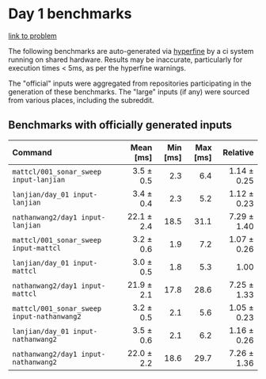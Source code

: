 # Day 1 benchmarks

[link to problem](http://adventofcode.com/2021/day/1)

The following benchmarks are auto-generated via [hyperfine](https://github.com/sharkdp/hyperfine) by a ci system running on shared hardware. Results may be inaccurate, particularly for execution times < 5ms, as per the hyperfine warnings.

The "official" inputs were aggregated from repositories participating in the generation of these benchmarks. The "large" inputs (if any) were sourced from various places, including the subreddit.

## Benchmarks with officially generated inputs
| Command | Mean [ms] | Min [ms] | Max [ms] | Relative |
|:---|---:|---:|---:|---:|
| `mattcl/001_sonar_sweep input-lanjian` | 3.5 ± 0.5 | 2.3 | 6.4 | 1.14 ± 0.25 |
| `lanjian/day_01 input-lanjian` | 3.4 ± 0.4 | 2.3 | 5.2 | 1.12 ± 0.23 |
| `nathanwang2/day1 input-lanjian` | 22.1 ± 2.4 | 18.5 | 31.1 | 7.29 ± 1.40 |
| `mattcl/001_sonar_sweep input-mattcl` | 3.2 ± 0.6 | 1.9 | 7.2 | 1.07 ± 0.26 |
| `lanjian/day_01 input-mattcl` | 3.0 ± 0.5 | 1.8 | 5.3 | 1.00 |
| `nathanwang2/day1 input-mattcl` | 21.9 ± 2.1 | 17.8 | 28.6 | 7.25 ± 1.33 |
| `mattcl/001_sonar_sweep input-nathanwang2` | 3.2 ± 0.5 | 2.1 | 5.6 | 1.05 ± 0.23 |
| `lanjian/day_01 input-nathanwang2` | 3.5 ± 0.6 | 2.1 | 6.2 | 1.16 ± 0.26 |
| `nathanwang2/day1 input-nathanwang2` | 22.0 ± 2.2 | 18.6 | 29.7 | 7.26 ± 1.36 |

